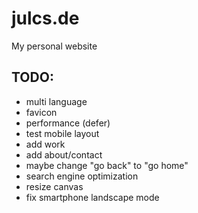 # julcs.de
My personal website
## TODO:
- multi language
- favicon
- performance (defer)
- test mobile layout
- add work
- add about/contact
- maybe change "go back" to "go home"
- search engine optimization
- resize canvas
- fix smartphone landscape mode